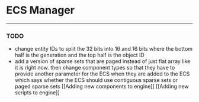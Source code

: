 # ECS Manager
---
### TODO
- change entity IDs to split the 32 bits into 16 and 16 bits where the bottom half is the generation and the top half is the object ID
- add a version of sparse sets that are paged instead of just flat array like it is right now. then change component types so that they have to provide another parameter for the ECS when they are added to the ECS which says whether the ECS should use contiguous sparse sets or paged sparse sets
[[Adding new components to engine]] 
[[Adding new scripts to engine]] 
